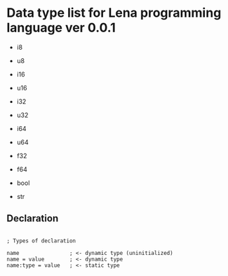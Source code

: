 # Data type list for Lena programming language ver 0.0.1

* i8
* u8
* i16
* u16
* i32
* u32
* i64
* u64

* f32
* f64

* bool
* str

## Declaration

``` lena

; Types of declaration

name                ; <- dynamic type (uninitialized)
name = value        ; <- dynamic type
name:type = value   ; <- static type


```
